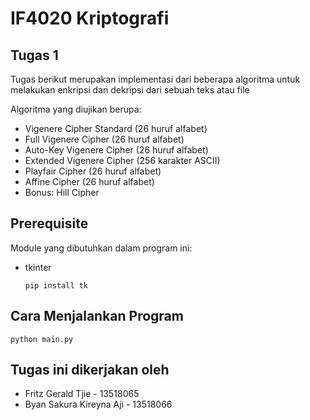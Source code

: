 # IF4020 Kriptografi
## Tugas 1

Tugas berikut merupakan implementasi dari beberapa algoritma untuk melakukan enkripsi dan dekripsi dari sebuah teks atau file

Algoritma yang diujikan berupa:
- Vigenere Cipher Standard (26 huruf alfabet)
- Full Vigenere Cipher (26 huruf alfabet)
- Auto-Key Vigenere Cipher (26 huruf alfabet)
- Extended Vigenere Cipher (256 karakter ASCII)
- Playfair Cipher (26 huruf alfabet)
- Affine Cipher (26 huruf alfabet)
- Bonus: Hill Cipher

## Prerequisite
Module yang dibutuhkan dalam program ini:
- tkinter
  ```
  pip install tk
  ```

## Cara Menjalankan Program
```
python main.py
```

## Tugas ini dikerjakan oleh
- Fritz Gerald Tjie - 13518065
- Byan Sakura Kireyna Aji - 13518066